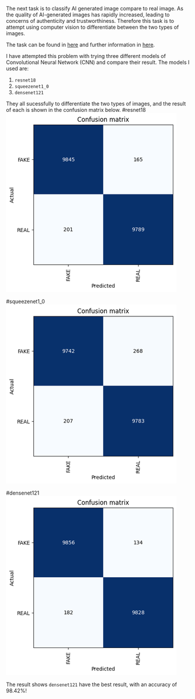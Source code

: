 The next task is to classify AI generated image compare to real image. As the quality of AI-generated images has rapidly increased, leading to concerns of
authenticity and trustworthiness. Therefore this task is to attempt using computer vision to differentiate between the two types of images.

The task can be found in [here](https://www.kaggle.com/datasets/birdy654/cifake-real-and-ai-generated-synthetic-images) and further information in [here](https://arxiv.org/abs/2303.14126).

I have attempted this problem with trying three different models of Convolutional Neural Network (CNN) and compare their result. The models I used are:

1. `resnet18`
1. `squeezenet1_0`
1. `densenet121`

They all sucessfully to differentiate the two types of images, and the result of each is shown in the confusion matrix below.
#resnet18
![Image of resnet18 result](/images/cf1.png)

#squeezenet1_0
![Image of squeezenet1_0 result](/images/cf2.png)

#densenet121
![Image of densenet121 result](/images/cf3.png)
 
 The result shows `densenet121` have the best result, with an accuracy of 98.42%!
